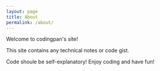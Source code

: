 ```yaml
---
layout: page
title: About
permalink: /about/
---
```

Welcome to codingpan's site!

This site contains any technical notes or code gist. 

Code shoule be self-explanatory! 
Enjoy coding and have fun!

<!-- <iframe src='https://cdn.knightlab.com/libs/timeline3/latest/embed/index.html?source=1jNZp6-09yTp5ODaB0YWGqCaSeegz3BQR9T76O4QEwmU&font=Default&lang=en&initial_zoom=2&height=650' width='100%' height='650' frameborder='0'></iframe> -->


